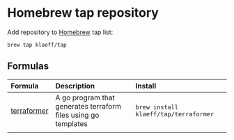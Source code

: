 # Homebrew tap repository

Add repository to [Homebrew](https://brew.sh/) tap list:

```
brew tap klaeff/tap
```
## Formulas

| Formula                                             | Description                                                    | Install                                |
|:-----------------------------------------------------|:----------------------------------------------------------------|:----------------------------------------|
| [terraformer](https://github.com/klaeff/terraformer) | A go program that generates terraform files using go templates | `brew install klaeff/tap/terraformer`  |
|                                                     |                                                                |                                        |
